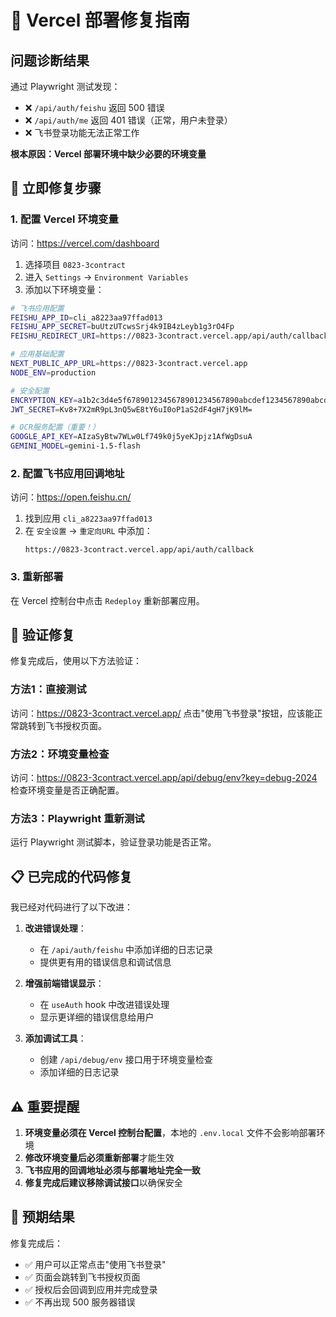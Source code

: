 # 🚨 Vercel 部署修复指南

## 问题诊断结果

通过 Playwright 测试发现：
- ❌ `/api/auth/feishu` 返回 500 错误
- ❌ `/api/auth/me` 返回 401 错误（正常，用户未登录）
- ❌ 飞书登录功能无法正常工作

**根本原因：Vercel 部署环境中缺少必要的环境变量**

## 🔧 立即修复步骤

### 1. 配置 Vercel 环境变量

访问：https://vercel.com/dashboard
1. 选择项目 `0823-3contract`
2. 进入 `Settings` → `Environment Variables`
3. 添加以下环境变量：

```bash
# 飞书应用配置
FEISHU_APP_ID=cli_a8223aa97ffad013
FEISHU_APP_SECRET=buUtzUTcwsSrj4k9IB4zLeyb1g3rO4Fp
FEISHU_REDIRECT_URI=https://0823-3contract.vercel.app/api/auth/callback

# 应用基础配置
NEXT_PUBLIC_APP_URL=https://0823-3contract.vercel.app
NODE_ENV=production

# 安全配置
ENCRYPTION_KEY=a1b2c3d4e5f6789012345678901234567890abcdef1234567890abcdef123456
JWT_SECRET=Kv8+7X2mR9pL3nQ5wE8tY6uI0oP1aS2dF4gH7jK9lM=

# OCR服务配置（重要！）
GOOGLE_API_KEY=AIzaSyBtw7WLw0Lf749k0j5yeKJpjz1AfWgDsuA
GEMINI_MODEL=gemini-1.5-flash
```

### 2. 配置飞书应用回调地址

访问：https://open.feishu.cn/
1. 找到应用 `cli_a8223aa97ffad013`
2. 在 `安全设置` → `重定向URL` 中添加：
   ```
   https://0823-3contract.vercel.app/api/auth/callback
   ```

### 3. 重新部署

在 Vercel 控制台中点击 `Redeploy` 重新部署应用。

## 🧪 验证修复

修复完成后，使用以下方法验证：

### 方法1：直接测试
访问：https://0823-3contract.vercel.app/
点击"使用飞书登录"按钮，应该能正常跳转到飞书授权页面。

### 方法2：环境变量检查
访问：https://0823-3contract.vercel.app/api/debug/env?key=debug-2024
检查环境变量是否正确配置。

### 方法3：Playwright 重新测试
运行 Playwright 测试脚本，验证登录功能是否正常。

## 📋 已完成的代码修复

我已经对代码进行了以下改进：

1. **改进错误处理**：
   - 在 `/api/auth/feishu` 中添加详细的日志记录
   - 提供更有用的错误信息和调试信息

2. **增强前端错误显示**：
   - 在 `useAuth` hook 中改进错误处理
   - 显示更详细的错误信息给用户

3. **添加调试工具**：
   - 创建 `/api/debug/env` 接口用于环境变量检查
   - 添加详细的日志记录

## ⚠️ 重要提醒

1. **环境变量必须在 Vercel 控制台配置**，本地的 `.env.local` 文件不会影响部署环境
2. **修改环境变量后必须重新部署**才能生效
3. **飞书应用的回调地址必须与部署地址完全一致**
4. **修复完成后建议移除调试接口**以确保安全

## 🎯 预期结果

修复完成后：
- ✅ 用户可以正常点击"使用飞书登录"
- ✅ 页面会跳转到飞书授权页面
- ✅ 授权后会回调到应用并完成登录
- ✅ 不再出现 500 服务器错误
